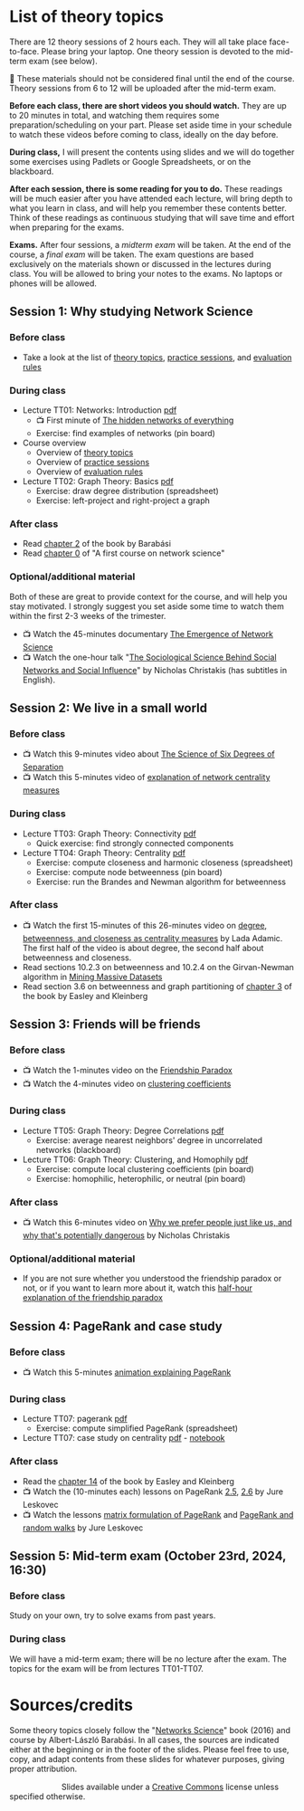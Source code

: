 # List of theory topics

There are 12 theory sessions of 2 hours each. They will all take place face-to-face. Please bring your laptop. One theory session is devoted to the mid-term exam (see below). 

:construction: These materials should not be considered final until the end of the course. Theory sessions from 6 to 12 will be uploaded after the mid-term exam.

**Before each class, there are short videos you should watch.** They are up to 20 minutes in total, and watching them requires some preparation/scheduling on your part. Please set aside time in your schedule to watch these videos before coming to class, ideally on the day before.

**During class,** I will present the contents using slides and we will do together some exercises using Padlets or Google Spreadsheets, or on the blackboard. 

**After each session, there is some reading for you to do.** These readings will be much easier after you have attended each lecture, will bring depth to what you learn in class, and will help you remember these contents better. Think of these readings as continuous studying that will save time and effort when preparing for the exams.

**Exams.** After four sessions, a *midterm exam* will be taken. At the end of the course, a *final exam* will be taken. The exam questions are based exclusively on the materials shown or discussed in the lectures during class. You will be allowed to bring your notes to the exams. No laptops or phones will be allowed.

## Session 1: Why studying Network Science

### Before class

* Take a look at the list of [theory topics](./),  [practice sessions](../practicum/README.md), and [evaluation rules](../upf/upf-evaluation.md)

### During class

* Lecture TT01: Networks: Introduction [pdf](pdf/tt01-intro.pdf)
   * :tv: First minute of [The hidden networks of everything](https://www.youtube.com/watch?v=RfgjHoVCZwU)
   * Exercise: find examples of networks (pin board)
* Course overview
   * Overview of [theory topics](./)
   * Overview of [practice sessions](../practicum/README.md)
   * Overview of [evaluation rules](../upf/upf-evaluation.md)
* Lecture TT02: Graph Theory: Basics [pdf](pdf/tt02-basics.pdf)
   * Exercise: draw degree distribution (spreadsheet)
   * Exercise: left-project and right-project a graph

### After class

* Read [chapter 2](http://networksciencebook.com/chapter/2) of the book by Barabási
* Read [chapter 0](https://github.com/CambridgeUniversityPress/FirstCourseNetworkScience/tree/master/sample/chapters) of "A first course on network science"

### Optional/additional material

Both of these are great to provide context for the course, and will help you stay motivated. I strongly suggest you set aside some time to watch them within the first 2-3 weeks of the trimester.

* :tv: Watch the 45-minutes documentary [The Emergence of Network Science](https://www.cornell.edu/video/emergence-of-network-science)
* :tv: Watch the one-hour talk "[The Sociological Science Behind Social Networks and Social Influence](https://www.youtube.com/watch?v=wadBvDPeE4E)" by Nicholas Christakis (has subtitles in English).

## Session 2: We live in a small world

### Before class

* :tv: Watch this 9-minutes video about [The Science of Six Degrees of Separation](https://www.youtube.com/watch?v=TcxZSmzPw8k)
* :tv: Watch this 5-minutes video of [explanation of network centrality measures](https://www.youtube.com/watch?v=NgUj8DEH5Tc)

### During class

* Lecture TT03: Graph Theory: Connectivity [pdf](pdf/tt03-connectivity.pdf)
   * Quick exercise: find strongly connected components
* Lecture TT04: Graph Theory: Centrality [pdf](pdf/tt04-centrality.pdf)
   * Exercise: compute closeness and harmonic closeness (spreadsheet)
   * Exercise: compute node betweenness (pin board)
   * Exercise: run the Brandes and Newman algorithm for betweenness

### After class

* :tv: Watch the first 15-minutes of this 26-minutes video on [degree, betweenness, and closeness as centrality measures](https://www.youtube.com/watch?v=RXohUeNCJiU&list=PL2rR6Wa-StjYOW7v6J8_npck6EDOKEbCN&index=7) by Lada Adamic. The first half of the video is about degree, the second half about betweenness and closeness.
* Read sections 10.2.3 on betweenness and 10.2.4 on the Girvan-Newman algorithm in [Mining Massive Datasets](http://infolab.stanford.edu/~ullman/mmds/book.pdf)
* Read section 3.6 on betweenness and graph partitioning of [chapter 3](http://www.cs.cornell.edu/home/kleinber/networks-book/networks-book-ch03.pdf) of the book by Easley and Kleinberg

## Session 3: Friends will be friends

### Before class

* :tv: Watch the 1-minutes video on the [Friendship Paradox](https://www.youtube.com/watch?v=httLvVufAYs)
* :tv: Watch the 4-minutes video on [clustering coefficients](https://www.youtube.com/watch?v=YkatiyqHCXk)

### During class

* Lecture TT05: Graph Theory: Degree Correlations  [pdf](pdf/tt05-assortativity.pdf)
   * Exercise: average nearest neighbors' degree in uncorrelated networks (blackboard)
* Lecture TT06: Graph Theory: Clustering, and Homophily  [pdf](pdf/tt06-clustering.pdf)
   * Exercise: compute local clustering coefficients (pin board)
   * Exercise: homophilic, heterophilic, or neutral (pin board)

### After class

* :tv: Watch this 6-minutes video on [Why we prefer people just like us, and why that's potentially dangerous](https://www.youtube.com/watch?v=O7CJBnGkqEk) by Nicholas Christakis

### Optional/additional material

* If you are not sure whether you understood the friendship paradox or not, or if you want to learn more about it, watch this [half-hour explanation of the friendship paradox](https://www.youtube.com/watch?v=7ffzDepERnQ)
  
## Session 4: PageRank and case study

### Before class

* :tv: Watch this 5-minutes [animation explaining PageRank](https://www.youtube.com/watch?v=meonLcN7LD4)

### During class

* Lecture TT07: pagerank [pdf](pdf/tt07-pagerank.pdf)
   * Exercise: compute simplified PageRank (spreadsheet)
* Lecture TT07: case study on centrality [pdf](pdf/tt08-casestudy.pdf) - [notebook](../practicum/data/case-study-florentine)

### After class

* Read the [chapter 14](http://www.cs.cornell.edu/home/kleinber/networks-book/networks-book-ch14.pdf) of the book by Easley and Kleinberg
* :tv: Watch the (10-minutes each) lessons on PageRank [2.5](https://www.youtube.com/watch?v=bK934gcJMS4), [2.6](https://www.youtube.com/watch?v=Nvb1WVWoYt4) by Jure Leskovec
* :tv: Watch the lessons [matrix formulation of PageRank](https://www.youtube.com/watch?v=e2SZY3NbtQ8) and [PageRank and random walks](https://www.youtube.com/watch?v=CWzmnzB04eg) by Jure Leskovec

## Session 5: Mid-term exam (October 23rd, 2024, 16:30)

### Before class

Study on your own, try to solve exams from past years. 

### During class

We will have a mid-term exam; there will be no lecture after the exam. The topics for the exam will be from lectures TT01-TT07.


# Sources/credits

Some theory topics closely follow the "[Networks Science](http://networksciencebook.com/)" book (2016) and course by Albert-László Barabási. In all cases, the sources are indicated either at the beginning or in the footer of the slides. Please feel free to use, copy, and adapt contents from these slides for whatever purposes, giving proper attribution.

[<img src="../upf/cc-by-80x15.png" width="80" height="15" hspace="4"/>](https://creativecommons.org/licenses/by/4.0/) Slides available under a [Creative Commons](https://creativecommons.org/licenses/by/4.0/) license unless specified otherwise.
